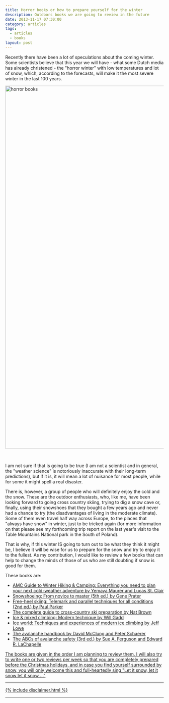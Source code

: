 ```yaml
---
title: Horror books or how to prepare yourself for the winter
description: Outdoors books we are going to review in the future
date: 2013-11-17 07:30:00
category: articles
tags:
  - articles
  - books
layout: post
---
```

Recently there have been a lot of speculations about the coming winter. Some scientists believe that this year we will have - what some Dutch media has already christened - the "horror winter" with low temperatures and lot of snow, which, according to the forecasts, will make it the most severe winter in the last 100 years.

<a href="http://www.flickr.com/photos/90204224@N07/10906593816/"><img src="http://farm4.staticflickr.com/3726/10906593816_40d9a30fce_c.jpg" width="1150" alt="horror books"></a>
<!--more--><br>

I am not sure if that is going to be true (I am not a scientist and in general, the  "weather science" is notoriously inaccurate with their long-term predictions), but if it is, it will mean a lot of nuisance for most people, while for some it might spell a real disaster.

There is, however, a group of people who will definitely enjoy the cold and the snow. These are the outdoor enthusiasts, who, like me, have been looking forward to going cross country skiing, trying to dig a snow cave or, finally, using their snowshoes that they bought a few years ago and never had a chance to try (the disadvantages of living in the moderate climate). Some of them even travel half way across Europe, to the places that "always have snow" in winter, just to be tricked again  (for more information on that please see my forthcoming trip report on the last year&#39;s visit to the Table Mountains National park in the South of Poland).

That is why, if this winter IS going to turn out to be what they think it might be, I believe it will be wise for us to prepare for the snow and try to enjoy it to the fullest. As my contribution, I would like to review a few books that can help to change the minds of those of us who are still doubting if snow is good for them.

These books are:

* <a href="http://hikeventures.com/amc-guide-to-winter-hiking-and-camping-everything-you-need-to-plan-your-next-cold-weather-adventure-by-yemaya-mauer-and-lucas-st-clair/" target="_self">AMC Guide to Winter Hiking & Camping: Everything you need to plan your next cold-weather adventure by Yemaya Maurer and Lucas St. Clair
* Snowshoeing: From novice to master (5th ed.) by Gene Prater
* Free-heel skiing: Telemark and parallel techniques for all conditions (2nd ed.) by Paul Parker
* The complete guide to cross-country ski preparation by Nat Brown
* Ice & mixed climbing: Modern technique by Will Gadd
* Ice world: Techniques and experiences of modern ice climbing by Jeff Lowe
* The avalanche handbook by David McClung and Peter Schaerer
* The ABCs of avalanche safety (3rd ed.) by Sue A. Ferguson and Edward R. LaChapelle

The books are given in the order I am planning to review them. I will also try to write one or two reviews per week so that you are completely prepared before the Christmas holidays, and in case you find yourself surrounded by snow, you will only welcome this and full-heartedly sing "Let it snow, let it snow let it snow ..."

---

{% include disclaimer.html %}

---
